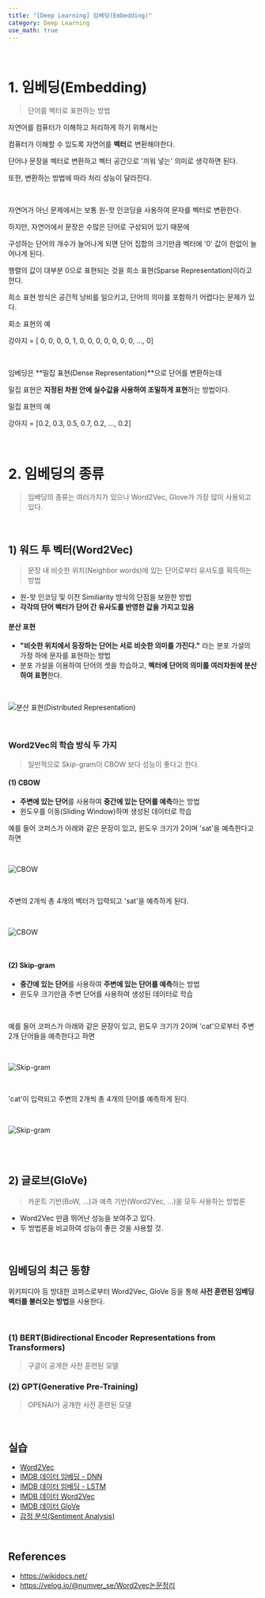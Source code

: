 ```yaml
---
title: "[Deep Learning] 임베딩(Embedding)"
category: Deep Learning
use_math: true
---
```


<br>

# 1. 임베딩(Embedding) 
> 단어를 벡터로 표현하는 방법

자연어를 컴퓨터가 이해하고 처리하게 하기 위해서는 

컴퓨터가 이해할 수 있도록 자연어를 **벡터**로 변환해야한다.

단어나 문장을 벡터로 변환하고 벡터 공간으로 '끼워 넣는' 의미로 생각하면 된다.

또한, 변환하는 방법에 따라 처리 성능이 달라진다.

<br>

자연어가 아닌 문제에서는 보통 원-핫 인코딩을 사용하여 문자를 벡터로 변환한다.

하지만, 자연어에서 문장은 수많은 단어로 구성되어 있기 때문에

구성하는 단어의 개수가 늘어나게 되면 단어 집합의 크기만큼 벡터에 '0' 값이 한없이 늘어나게 된다.

행렬의 값이 대부분 0으로 표현되는 것을 희소 표현(Sparse Representation)이라고 한다.

희소 표현 방식은 공간적 낭비를 일으키고, 단어의 의미를 포함하기 어렵다는 문제가 있다.  

회소 표현의 예

강아지 = [ 0, 0, 0, 0, 1, 0, 0, 0, 0, 0, 0, 0, ..., 0]

<br>

임베딩은 **밀집 표현(Dense Representation)**으로 단어를 변환하는데

밀집 표현은 **지정된 차원 안에 실수값을 사용하여 조밀하게 표현**하는 방법이다.

밀집 표현의 예

강아지 = [0.2, 0.3, 0.5, 0.7, 0.2, ..., 0.2]

<br>

# 2. 임베딩의 종류
> 임베딩의 종류는 여러가지가 있으나 Word2Vec, Glove가 가장 많이 사용되고 있다.
 
<br>

## 1) 워드 투 벡터(Word2Vec)
> 문장 내 비슷한 위치(Neighbor words)에 있는 단어로부터 유사도를 획득하는 방법

- 원-핫 인코딩 및 이전 Similiarity 방식의 단점을 보완한 방법
- **각각의 단어 벡터가 단어 간 유사도를 반영한 값을 가지고 있음**

#### 분산 표현
- **"비슷한 위치에서 등장하는 단어는 서로 비슷한 의미를 가진다."** 라는 분포 가설의 가정 하에 문자를 표현하는 방법
- 분포 가설을 이용하여 단어의 셋을 학습하고, **벡터에 단어의 의미를 여러차원에 분산하여 표현**한다.

<br>

![분산 표현(Distributed Representation)](/assets/images/posts/dl/distributed_representation.png)

<br>

### Word2Vec의 학습 방식 두 가지 
> 일반적으로 Skip-gram이 CBOW 보다 성능이 좋다고 한다.

#### (1) CBOW
- **주변에 있는 단어**를 사용하여 **중간에 있는 단어를 예측**하는 방법
- 윈도우를 이동(Sliding Window)하며 생성된 데이터로 학습 

예를 들어 코퍼스가 아래와 같은 문장이 있고, 윈도우 크기가 2이며 'sat'을 예측한다고 하면

<br>

![CBOW](/assets/images/posts/dl/cbow_dataset.png)

<br>

주변의 2개씩 총 4개의 벡터가 입력되고 'sat'을 예측하게 된다.

<br>

![CBOW](/assets/images/posts/dl/cbow.png)

<br>

#### (2) Skip-gram
- **중간에 있는 단어**를 사용하여 **주변에 있는 단어를 예측**하는 방법
- 윈도우 크기만큼 주변 단어를 사용하여 생성된 데이터로 학습

<br>

예를 들어 코퍼스가 아래와 같은 문장이 있고, 윈도우 크기가 2이며 'cat'으로부터 주변 2개 단어들을 예측한다고 하면

<br>

![Skip-gram](/assets/images/posts/dl/skipgram_dataset.png)

<br>

'cat'이 입력되고 주변의 2개씩 총 4개의 단어를 예측하게 된다.

<br>

![Skip-gram](/assets/images/posts/dl/skipgram.png)

<br>


<br>

## 2) 글로브(GloVe)
> 카운트 기반(BoW, ...)과 예측 기반(Word2Vec, ...)을 모두 사용하는 방법론

- Word2Vec 만큼 뛰어난 성능을 보여주고 있다.
- 두 방법론을 비교하여 성능이 좋은 것을 사용할 것.

<br>

## 임베딩의 최근 동향

위키피디아 등 방대한 코퍼스로부터 Word2Vec, GloVe 등을 통해 **사전 훈련된 임베딩 벡터를 불러오는 방법**을 사용한다.

<br>

### (1) BERT(Bidirectional Encoder Representations from Transformers)
> 구글이 공개한 사전 훈련된 모델

### (2) GPT(Generative Pre-Training)
> OPENAI가 공개한 사전 훈련된 모델

<br>

## 실습
- <a href="https://colab.research.google.com/drive/1lFUyEt4elYAqwouuyvaBBzS8K0hQtaEY?usp=sharing">Word2Vec</a>
- <a href="https://colab.research.google.com/drive/1TQ8txXTWucdeOKpcYzu6ChYmGpk-kgyd?usp=sharing">IMDB 데이터 임베딩 - DNN</a>
- <a href="https://colab.research.google.com/drive/1-kvaVqEux_Eb5Z8H3Um3g1RUqGtXddvI?usp=sharing">IMDB 데이터 임베딩 - LSTM</a>
- <a href="https://colab.research.google.com/drive/1ny2AON95zOVZll8Sr7S0-nDhMTpo6xGD?usp=sharing">IMDB 데이터 Word2Vec</a>
- <a href="https://colab.research.google.com/drive/1cNsmD_FrxcmkooZ_UA87R3LHS5_L9whL?usp=sharing">IMDB 데이터 GloVe</a>
- <a href="https://colab.research.google.com/drive/1Iww2x_vAJHrEAIPtHi7xd3dO5ptGWZj3?usp=sharing">감정 분석(Sentiment Analysis)</a>

<br>

## References
- https://wikidocs.net/
- https://velog.io/@numver_se/Word2vec논문정리